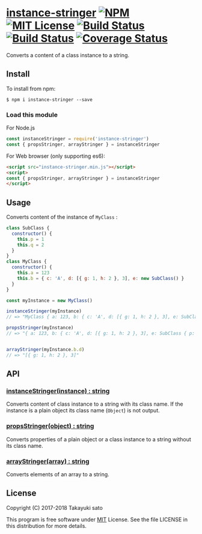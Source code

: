 # [instance-stringer][repo-url] [![NPM][npm-img]][npm-url] [![MIT License][mit-img]][mit-url] [![Build Status][travis-img]][travis-url] [![Build Status][appveyor-img]][appveyor-url] [![Coverage Status][coverage-img]][coverage-url]

Converts a content of a class instance to a string.

## Install

To install from npm:

```
$ npm i instance-stringer --save
```

### Load this module

For Node.js

```js
const instanceStringer = require('instance-stringer')
const { propsStringer, arrayStringer } = instanceStringer
```

For Web browser (only supporting es6):

```html
<script src="instance-stringer.min.js"></script>
<script>
const { propsStringer, arrayStringer } = instanceStringer
</script>
```

## Usage

Converts content of the instance of `MyClass` :

```js
class SubClass {
  constructor() {
    this.p = 1
    this.q = 2
  }
}
class MyClass {
  constructor() {
    this.a = 123
    this.b = { c: 'A', d: [{ g: 1, h: 2 }, 3], e: new SubClass() }
  }
}

const myInstance = new MyClass()

instanceStringer(myInstance)
// => "MyClass { a: 123, b: { c: 'A', d: [{ g: 1, h: 2 }, 3], e: SubClass { p: 1, q: 2 } } }"

propsStringer(myInstance)
// => "{ a: 123, b: { c: 'A', d: [{ g: 1, h: 2 }, 3], e: SubClass { p: 1, q: 2 } } }"


arrayStringer(myInstance.b.d)
// => "[{ g: 1, h: 2 }, 3]"
```

## API

### <u>instanceStringer(instance) : string</u>

Converts content of class instance to a string with its class name.
If the instance is a plain object its class name (`Object`) is not output.

### <u>propsStringer(object) : string</u>

Converts properties of a plain object or a class instance to a string  without its class name.

### <u>arrayStringer(array) : string</u>

Converts elements of an array to a string.


## License

Copyright (C) 2017-2018 Takayuki sato

This program is free software under [MIT][mit-url] License.
See the file LICENSE in this distribution for more details.

[repo-url]: https://github.com/sttk/instance-stringer/
[npm-img]: https://img.shields.io/badge/npm-v0.1.2-blue.svg
[npm-url]: https://www.npmjs.org/package/instance-stringer/
[mit-img]: https://img.shields.io/badge/license-MIT-green.svg
[mit-url]: https://opensource.org/license.MIT
[travis-img]: https://travis-ci.org/sttk/instance-stringer.svg?branch=master
[travis-url]: https://travis-ci.org/sttk/instance-stringer
[appveyor-img]: https://ci.appveyor.com/api/projects/status/github/sttk/instance-stringer?branch=master&svg=true
[appveyor-url]: https://ci.appveyor.com/project/sttk/instance-stringer
[coverage-img]: https://coveralls.io/repos/github/sttk/instance-stringer/badge.svg?branch=master
[coverage-url]: https://coveralls.io/github/sttk/instance-stringer?branch=master

